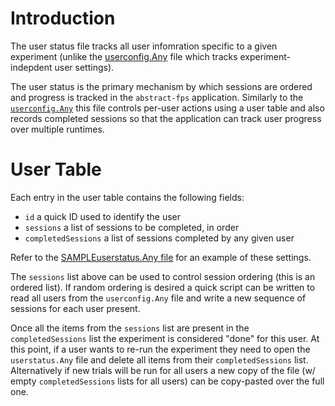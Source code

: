 # Introduction
The user status file tracks all user infomration specific to a given experiment (unlike the [userconfig.Any](./userConfigReadme.md) file which tracks experiment-indepdent user settings). 

The user status is the primary mechanism by which sessions are ordered and progress is tracked in the `abstract-fps` application. Similarly to the [`userconfig.Any`](./userConfigReadme.md) this file controls per-user actions using a user table and also records completed sessions so that the application can track user progress over multiple runtimes.

# User Table
Each entry in the user table contains the following fields:

* `id` a quick ID used to identify the user
* `sessions` a list of sessions to be completed, in order
* `completedSessions` a list of sessions completed by any given user

Refer to the [SAMPLEuserstatus.Any file](SAMPLEuserstatus.Any) for an example of these settings.

The `sessions` list above can be used to control session ordering (this is an ordered list). If random ordering is desired a quick script can be written to read all users from the `userconfig.Any` file and write a new sequence of sessions for each user present.

Once all the items from the `sessions` list are present in the `completedSessions` list the experiment is considered "done" for this user. At this point, if a user wants to re-run the experiment they need to open the `userstatus.Any` file and delete all items from their `completedSessions` list. Alternatively if new trials will be run for all users a new copy of the file (w/ empty `completedSessions` lists for all users) can be copy-pasted over the full one.